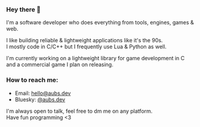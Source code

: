 ### Hey there 👋

I'm a software developer who does everything from tools, engines, games & web.

I like building reliable & lightweight applications like it's the 90s.
<br>
I mostly code in C/C++ but I frequently use Lua & Python as well.

I'm currently working on a lightweight library for game development in C and a commercial game I plan on releasing.

### How to reach me:
- Email: hello@aubs.dev
- Bluesky: [@aubs.dev](https://bsky.app/profile/aubs.dev)

I'm always open to talk, feel free to dm me on any platform.
<br>
Have fun programming <3
